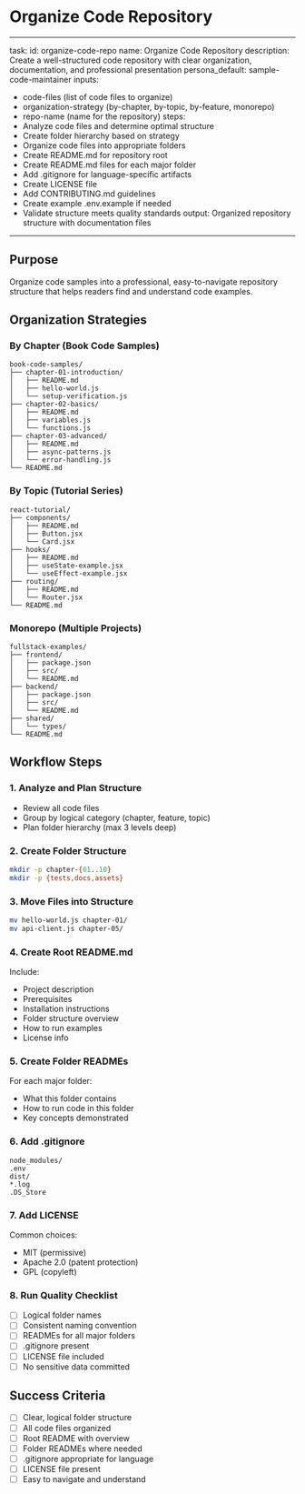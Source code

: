 <!-- Powered by BMAD™ Core -->

# Organize Code Repository

---

task:
id: organize-code-repo
name: Organize Code Repository
description: Create a well-structured code repository with clear organization, documentation, and professional presentation
persona_default: sample-code-maintainer
inputs:
  - code-files (list of code files to organize)
  - organization-strategy (by-chapter, by-topic, by-feature, monorepo)
  - repo-name (name for the repository)
steps:
  - Analyze code files and determine optimal structure
  - Create folder hierarchy based on strategy
  - Organize code files into appropriate folders
  - Create README.md for repository root
  - Create README.md files for each major folder
  - Add .gitignore for language-specific artifacts
  - Create LICENSE file
  - Add CONTRIBUTING.md guidelines
  - Create example .env.example if needed
  - Validate structure meets quality standards
output: Organized repository structure with documentation files

---

## Purpose

Organize code samples into a professional, easy-to-navigate repository structure that helps readers find and understand code examples.

## Organization Strategies

### By Chapter (Book Code Samples)

```
book-code-samples/
├── chapter-01-introduction/
│   ├── README.md
│   ├── hello-world.js
│   └── setup-verification.js
├── chapter-02-basics/
│   ├── README.md
│   ├── variables.js
│   └── functions.js
├── chapter-03-advanced/
│   ├── README.md
│   ├── async-patterns.js
│   └── error-handling.js
└── README.md
```

### By Topic (Tutorial Series)

```
react-tutorial/
├── components/
│   ├── README.md
│   ├── Button.jsx
│   └── Card.jsx
├── hooks/
│   ├── README.md
│   ├── useState-example.jsx
│   └── useEffect-example.jsx
├── routing/
│   ├── README.md
│   └── Router.jsx
└── README.md
```

### Monorepo (Multiple Projects)

```
fullstack-examples/
├── frontend/
│   ├── package.json
│   ├── src/
│   └── README.md
├── backend/
│   ├── package.json
│   ├── src/
│   └── README.md
├── shared/
│   └── types/
└── README.md
```

## Workflow Steps

### 1. Analyze and Plan Structure

- Review all code files
- Group by logical category (chapter, feature, topic)
- Plan folder hierarchy (max 3 levels deep)

### 2. Create Folder Structure

```bash
mkdir -p chapter-{01..10}
mkdir -p {tests,docs,assets}
```

### 3. Move Files into Structure

```bash
mv hello-world.js chapter-01/
mv api-client.js chapter-05/
```

### 4. Create Root README.md

Include:

- Project description
- Prerequisites
- Installation instructions
- Folder structure overview
- How to run examples
- License info

### 5. Create Folder READMEs

For each major folder:

- What this folder contains
- How to run code in this folder
- Key concepts demonstrated

### 6. Add .gitignore

```
node_modules/
.env
dist/
*.log
.DS_Store
```

### 7. Add LICENSE

Common choices:

- MIT (permissive)
- Apache 2.0 (patent protection)
- GPL (copyleft)

### 8. Run Quality Checklist

- [ ] Logical folder names
- [ ] Consistent naming convention
- [ ] READMEs for all major folders
- [ ] .gitignore present
- [ ] LICENSE file included
- [ ] No sensitive data committed

## Success Criteria

- [ ] Clear, logical folder structure
- [ ] All code files organized
- [ ] Root README with overview
- [ ] Folder READMEs where needed
- [ ] .gitignore appropriate for language
- [ ] LICENSE file present
- [ ] Easy to navigate and understand
